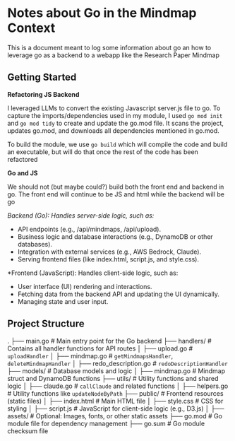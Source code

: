 # Notes about Go in the Mindmap Context

This is a document meant to log some information about go an how to leverage go as a backend to a webapp like the Research Paper Mindmap

## Getting Started

**Refactoring JS Backend**

I leveraged LLMs to convert the existing Javascript server.js file to go. To capture the imports/dependencies used in my module, I used `go mod init` and `go mod tidy` to create and update the go.mod file. It scans the project, updates go.mod, and downloads all dependencies mentioned in go.mod.

To build the module, we use `go build` which will compile the code and build an executable, but will do that once the rest of the code has been refactored

**Go and JS**

We should not (but maybe could?) build both the front end and backend in go. The front end will continue to be JS and html while the backend will be go

*Backend (Go): Handles server-side logic, such as:*

* API endpoints (e.g., /api/mindmaps, /api/upload).
* Business logic and database interactions (e.g., DynamoDB or other databases).
* Integration with external services (e.g., AWS Bedrock, Claude).
* Serving frontend files (like index.html, script.js, and style.css).

*Frontend (JavaScript): Handles client-side logic, such as:

* User interface (UI) rendering and interactions.
* Fetching data from the backend API and updating the UI dynamically.
* Managing state and user input.

## Project Structure

.
├── main.go                # Main entry point for the Go backend
├── handlers/              # Contains all handler functions for API routes
│   ├── upload.go          # `uploadHandler`
│   ├── mindmap.go         # `getMindmapsHandler`, `deleteMindmapHandler`
│   ├── redo_description.go # `redoDescriptionHandler`
├── models/                # Database models and logic
│   ├── mindmap.go         # Mindmap struct and DynamoDB functions
├── utils/                 # Utility functions and shared logic
│   ├── claude.go          # `callClaude` and related functions
│   ├── helpers.go         # Utility functions like `updateNodeByPath`
├── public/                # Frontend resources (static files)
│   ├── index.html         # Main HTML file
│   ├── style.css          # CSS for styling
│   ├── script.js          # JavaScript for client-side logic (e.g., D3.js)
│   ├── assets/            # Optional: Images, fonts, or other static assets
├── go.mod                 # Go module file for dependency management
├── go.sum                 # Go module checksum file
